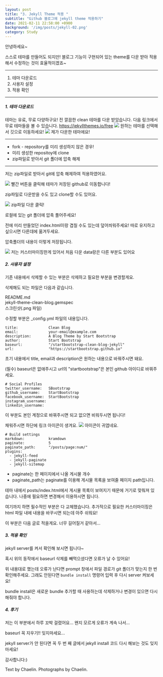 ```yaml
---
layout: post
title: "3. Jekyll Theme 적용 "
subtitle: "Github 블로그에 jekyll theme 적용하기"
date: 2021-02-11 22:58:00 +0900
background: '/img/posts/jekyll-02.png'
category: Study
---
```


안녕하세요~

스스로 테마를 만들어도 되지만! 블로그 기능이 구현되어 있는 theme를 다운 받아 적용해서 수정하는 것이 효율적이겠죠~

*****

1. 테마 다운로드
2. 사용자 설정
3. 적용 확인

*****

<h5>1. 테마 다운로드</h5>
테마는 유료, 무료 다양하구요! 전 깔끔한 clean 테마를 다운 받았습니다. 다음 링크에서 무료 테마들을 볼 수 있습니다. 
<a class="hight-block" href="https://jekyllthemes.io/free">https://jekyllthemes.io/free</a>

<img class="img-fluid" src="/img/posts/inPost/jekyll-03-01.png">
<span class="caption text-muted">원하는 테마를 선택해서 깃으로 이동하세요!</span>

<img class="img-fluid" src="/img/posts/inPost/jekyll-03-02.png">
<span class="caption text-muted">제가 다운한 테마에요!</span>

*****

* fork - repository를 미리 생성하지 않은 경우!
* 미리 생성한 repositoy에 clone
* zip파일로 받아서 git 폴더에 압축 해제

*****

저는 zip파일로 받아서 git에 압축 해제하여 적용하였어요.

<img class="img-fluid" src="/img/posts/inPost/jekyll-03-03.png">
<span class="caption text-muted">빨간 버튼을 클릭해 테마가 저장된 github로 이동합니다!</span>

zip파일로 다운받을 수도 있고 clone할 수도 있어요.

<img class="img-fluid" src="/img/posts/inPost/jekyll-03-04.png">
<span class="caption text-muted">zip파일 다운 클릭!</span>

로컬에 있는 git 폴더에 압축 풀어주세요!

전에 미리 만들었던 index.html이랑 겹칠 수도 있는데 덮어씌워주세요! 따로 유지하고 싶으시면 다른데에 옮겨두세요.

압축폴더의 내용이 이렇게 저장됩니다.

<img class="img-fluid" src="/img/posts/inPost/jekyll-03-05.png">
<span class="caption text-muted">저는 커스터마이징한게 있어서 처음 다운 data랑은 다른 부분도 있어요</span>

<h5>2. 사용자 설정</h5>
기존 내용에서 삭제할 수 있는 부분은 삭제하고 필요한 부분을 변경할게요.

삭제해도 되는 파일은 다음과 같습니다.
<p class="hight-block">README.md<br/>jekyll-theme-clean-blog.gemspec<br/>스크린샷(.png 파일)</p>

수정할 부분은 _config.yml 파일의 내용입니다.

```
title:              Clean Blog
email:              your-email@example.com
description:        A Blog Theme by Start Bootstrap
author:             Start Bootstrap
baseurl:            "/startbootstrap-clean-blog-jekyll"
url:                "https://startbootstrap.github.io"
```

초기 내용에서 title, email과 description은 원하는 내용으로 바꿔주시면 돼요.


(필수) baseurl은 없애주시고 url의 "startbootstrap"은 본인 github 아이디로 바꿔주세요.

```
# Social Profiles
twitter_username:   SBootstrap
github_username:    StartBootstrap
facebook_username:  StartBootstrap
instagram_username:  
linkedin_username:
```

이 부분도 본인 계정으로 바꿔주시면 되고 없으면 비워두시면 됩니다!

채워주시면 하단에 링크 아이콘이 생겨요. 
<img class="img-fluid" src="/img/posts/inPost/jekyll-03-06.png">
<span class="caption text-muted">아이콘이 귀엽네요.</span>

```
# Build settings
markdown:           kramdown
paginate:           5
paginate_path:      "/posts/page:num/"
plugins:
  - jekyll-feed
  - jekyll-paginate
  - jekyll-sitemap 
```

- paginate는 한 페이지에서 나올 게시물 개수
- paginate_path는 paginate를 이용해 게시물 목록을 보여줄 페이지 path입니다.

테마 내에서 posts/index.html에서 게시물 목록이 보여지기 때문에 거기로 맞춰져 있습니다.   나중에 필요하면 변경해서 이용하시면 됩니다.

여기까지 하면 필수적인 부분은 다 교체했습니다. 추가적으로 필요한 커스터마이징은 html 파일 내에 내용을 바꾸시면 되는데 아주 쉬워요!

이 부분은 다음 글로 적을게요. 너무 길어질거 같아서...

<h5>3. 적용 확인</h5>
jekyll server를 켜서 확인해 보시면 됩니다~

혹시 위의 동작에서 baseurl 삭제를 빼먹으셨다면 오류가 날 수 있어요!

위 내용대로 했는데 오류가 난다면 prompt 창에서 파일 경로가 git 폴더가 맞는지 한 번 확인해주세요. 그래도 안된다면 ```bundle install``` 명령어 입력 후 다시 server 켜보세요! 

bundle install은 새로운 bundle 추가할 때 사용하는데 삭제하거나 변경이 있으면 다시 해줘야 합니다.

<h5>4. 후기</h5>
저는 이 부분에서 하루 꼬박 걸렸어요... 왠지 모르게 오류가 계속 나서...

baseurl 꼭 지우기!! 잊지마세요...

jekyll server가 안 된다면 꼭 두 번 째 글에서 jekyll install 코드 다시 해보는 것도 잊지마세요!

감사합니다:)

<p class = "placeholder">Text by Chaelin. Photographs by Chaelin.</p>